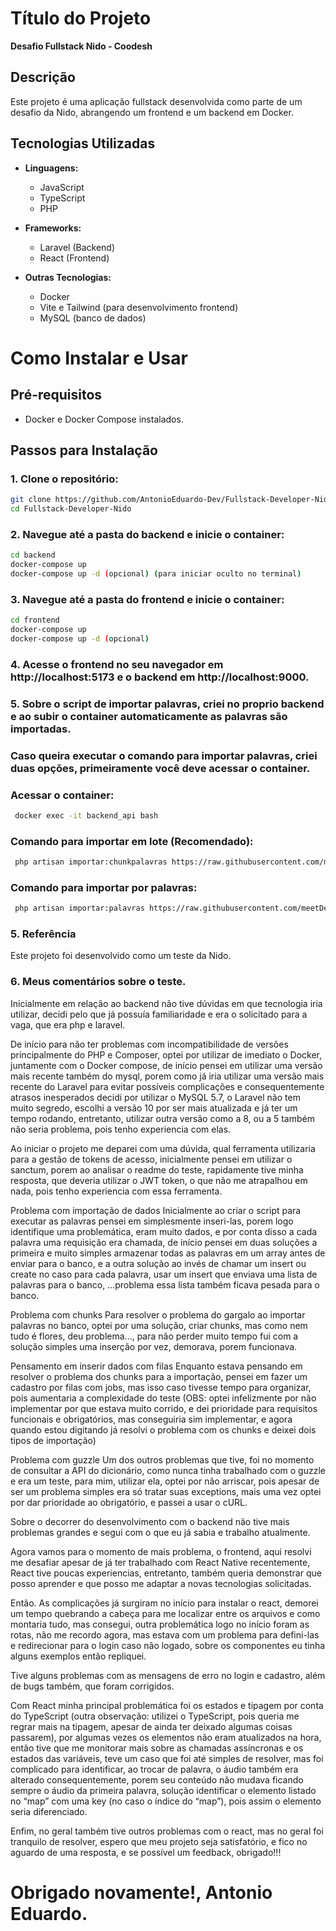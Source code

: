 # Título do Projeto

**Desafio Fullstack Nido - Coodesh**

## Descrição

Este projeto é uma aplicação fullstack desenvolvida como parte de um desafio da Nido, abrangendo um frontend e um backend em Docker.

## Tecnologias Utilizadas

- **Linguagens:**
  - JavaScript
  - TypeScript
  - PHP

- **Frameworks:**
  - Laravel (Backend)
  - React (Frontend)

- **Outras Tecnologias:**
  - Docker
  - Vite e Tailwind (para desenvolvimento frontend)
  - MySQL (banco de dados)

# Como Instalar e Usar

## Pré-requisitos

- Docker e Docker Compose instalados.

## Passos para Instalação

### 1. Clone o repositório:

   ```bash
   git clone https://github.com/AntonioEduardo-Dev/Fullstack-Developer-Nido.git
   cd Fullstack-Developer-Nido
   ```

### 2. Navegue até a pasta do backend e inicie o container:

   ```bash
   cd backend
   docker-compose up
   docker-compose up -d (opcional) (para iniciar oculto no terminal)
   ```

### 3. Navegue até a pasta do frontend e inicie o container:

   ```bash
   cd frontend
   docker-compose up
   docker-compose up -d (opcional)
   ```

### 4. Acesse o frontend no seu navegador em http://localhost:5173 e o backend em http://localhost:9000.

### 5. Sobre o script de importar palavras, criei no proprio backend e ao subir o container automaticamente as palavras são importadas.

### Caso queira executar o comando para importar palavras, criei duas opções, primeiramente você deve acessar o container. 

   ### Acessar o container:
   ```bash
    docker exec -it backend_api bash
   ```

   ### Comando para importar em lote (Recomendado):
   ```bash
    php artisan importar:chunkpalavras https://raw.githubusercontent.com/meetDeveloper/freeDictionaryAPI/refs/heads/master/meta/wordList/english.txt 
   ```

   ### Comando para importar por palavras:
   ```bash
    php artisan importar:palavras https://raw.githubusercontent.com/meetDeveloper/freeDictionaryAPI/refs/heads/master/meta/wordList/english.txt 
   ```
   
### 5. Referência
Este projeto foi desenvolvido como um teste da Nido.

### 6. Meus comentários sobre o teste.

  Inicialmente em relação ao backend não tive dúvidas em que tecnologia iria utilizar, decidi pelo que já possuía familiaridade e era o solicitado para a vaga, que era php e laravel.

  De início para não ter problemas com incompatibilidade de versões principalmente do PHP e Composer, optei por utilizar de imediato o Docker, juntamente com o Docker compose, de início pensei em utilizar uma versão mais recente também do mysql, porem como já iria utilizar uma versão mais recente do Laravel para evitar possíveis complicações e consequentemente atrasos inesperados decidi por utilizar o MySQL 5.7, o Laravel não tem muito segredo, escolhi a versão 10 por ser mais atualizada e já ter um tempo rodando, entretanto, utilizar outra versão como a 8, ou a 5 também não seria problema, pois tenho experiencia com elas.

  Ao iniciar o projeto me deparei com uma dúvida, qual ferramenta utilizaria para a gestão de tokens de acesso, inicialmente pensei em utilizar o sanctum, porem ao analisar o readme do teste, rapidamente tive minha resposta, que deveria utilizar o JWT token, o que não me atrapalhou em nada, pois tenho experiencia com essa ferramenta.

  Problema com importação de dados
  Inicialmente ao criar o script para executar as palavras pensei em simplesmente inseri-las, porem logo identifique uma problemática, eram muito dados, e por conta disso a cada palavra uma requisição era chamada, de início pensei em duas soluções a primeira e muito simples armazenar todas as palavras em um array antes de enviar para o banco, e a outra solução ao invés de chamar um insert ou create no caso para cada palavra, usar um insert que enviava uma lista de palavras para o banco, …problema essa lista também ficava pesada para o banco.

  Problema com chunks
  Para resolver o problema do gargalo ao importar palavras no banco, optei por uma solução, criar chunks, mas como nem tudo é flores, deu problema..., para não perder muito tempo fui com a solução simples uma inserção por vez, demorava, porem funcionava.

  Pensamento em inserir dados com filas
  Enquanto estava pensando em resolver o problema dos chunks para a importação, pensei em fazer um cadastro por filas com jobs, mas isso caso tivesse tempo para organizar, pois aumentaria a complexidade do teste (OBS: optei infelizmente por não implementar por que estava muito corrido, e dei prioridade para requisitos funcionais e obrigatórios, mas conseguiria sim implementar, e agora quando estou digitando já resolvi o problema com os chunks e deixei dois tipos de importação)

  Problema com guzzle
  Um dos outros problemas que tive, foi no momento de consultar a API do dicionário, como nunca tinha trabalhado com o guzzle e era um teste, para mim, utilizar ela, optei por não arriscar, pois apesar de ser um problema simples era só tratar suas exceptions, mais uma vez optei por dar prioridade ao obrigatório, e passei a usar o cURL.

  Sobre o decorrer do desenvolvimento com o backend não tive mais problemas grandes e segui com o que eu já sabia e trabalho atualmente.

  Agora vamos para o momento de mais problema, o frontend, aqui resolvi me desafiar apesar de já ter trabalhado com React Native recentemente, React tive poucas experiencias, entretanto, também queria demonstrar que posso aprender e que posso me adaptar a novas tecnologias solicitadas.

  Então. As complicações já surgiram no início para instalar o react, demorei um tempo quebrando a cabeça para me localizar entre os arquivos e como montaria tudo, mas consegui, outra problemática logo no início foram as rotas, não me recordo agora, mas estava com um problema para defini-las e redirecionar para o login caso não logado, sobre os componentes eu tinha alguns exemplos então repliquei.

  Tive alguns problemas com as mensagens de erro no login e cadastro, além de bugs também, que foram corrigidos.

  Com React minha principal problemática foi os estados e tipagem por conta do TypeScript (outra observação: utilizei o TypeScript, pois queria me regrar mais na tipagem, apesar de ainda ter deixado algumas coisas passarem), por algumas vezes os elementos não eram atualizados na hora, então tive que me monitorar mais sobre as chamadas assíncronas e os estados das variáveis, teve um caso que foi até simples de resolver, mas foi complicado para identificar, ao trocar de palavra, o áudio também era alterado consequentemente, porem seu conteúdo não mudava ficando sempre o áudio da primeira palavra, solução identificar o elemento listado no “map” com uma key (no caso o índice do “map”), pois assim o elemento seria diferenciado.

  Enfim, no geral também tive outros problemas com o react, mas no geral foi tranquilo de resolver, espero que meu projeto seja satisfatório, e fico no aguardo de uma resposta, e se possível um feedback, obrigado!!!
  
# Obrigado novamente!, Antonio Eduardo.